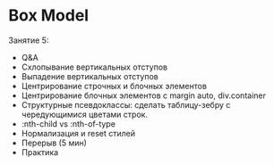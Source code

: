 # Box Model

Занятие 5:
- Q&A
- Схлопывание вертикальных отступов
- Выпадение вертикальных отступов
- Центрирование строчных и блочных элементов
- Центрирование блочных элементов с margin auto, div.container
- Структурные псевдоклассы: сделать таблицу-зебру с чередующимися цветами строк.
- :nth-child vs :nth-of-type
- Нормализация и reset стилей
- Перерыв (5 мин)
- Практика
